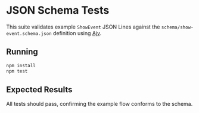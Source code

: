 # JSON Schema Tests

This suite validates example `ShowEvent` JSON Lines against the `schema/show-event.schema.json` definition using [Ajv](https://ajv.js.org/).

## Running

```sh
npm install
npm test
```

## Expected Results

All tests should pass, confirming the example flow conforms to the schema.
